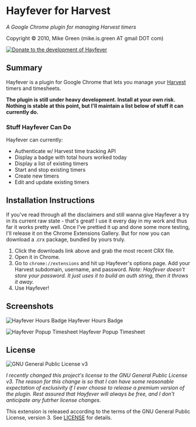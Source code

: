 # Hayfever for Harvest

_A Google Chrome plugin for managing Harvest timers_

Copyright &copy; 2010, Mike Green (mike.is.green AT gmail DOT com)

[![Donate to the development of Hayfever](http://pledgie.com/campaigns/14742.png?skin_name=chrome)][1]

## Summary

Hayfever is a plugin for Google Chrome that lets you manage your [Harvest](http://www.getharvest.com) timers and timesheets.

__The plugin is still under heavy development. Install at your own risk. Nothing is stable at this point, but I'll maintain a list below of stuff it can currently do.__

### Stuff Hayfever Can Do

Hayfever can currently:

* Authenticate w/ Harvest time tracking API
* Display a badge with total hours worked today
* Display a list of existing timers
* Start and stop existing timers
* Create new timers
* Edit and update existing timers

## Installation Instructions

If you've read through all the disclaimers and still wanna give Hayfever a try in its current raw state - that's great! I use it every day in my work and thus far it works pretty well. Once I've prettied it up and done some more testing, I'll release it on the Chrome Extensions Gallery. But for now you can download a .crx package, bundled by yours truly.

1. Click the downloads link above and grab the most recent CRX file.
2. Open it in Chrome.
3. Go to `chrome://extensions` and hit up Hayfever's options page. Add your Harvest subdomain, username, and password. _Note: Hayfever doesn't store your password. It just uses it to build an auth string, then it throws it away._
4. Use Hayfever!

## Screenshots

![Hayfever Hours Badge](http://mikegreen.s3.amazonaws.com/projects/hayfever/hayfever-badge.png)
Hayfever Hours Badge

![Hayfever Popup Timesheet](http://mikegreen.s3.amazonaws.com/projects/hayfever/hayfever-popup.png)
Hayfever Popup Timesheet

## License

![GNU General Public License v3](http://mikegreen.s3.amazonaws.com/projects/hayfever/gpl-logo-127x51.png)

_I recently changed this project's license to the GNU General Public License v3. The reason for this change is so that I can have some reasonable expectation of exclusivity if I ever choose to release a premium version of the plugin. Rest assured that Hayfever will always be free, and I don't anticipate any futrher license changes._

This extension is released according to the terms of the GNU General Public License, version 3. See [LICENSE](https://github.com/mikedamage/hayfever-chrome/blob/master/LICENSE) for details.

[1]: http://www.pledgie.com/campaigns/14742
[2]: http://www.pledgie.com/campaigns/14742.png?skin_name=chrome

